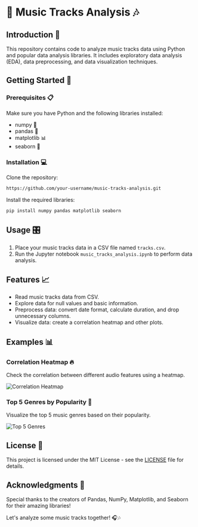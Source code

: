 # 🎵 Music Tracks Analysis 🎶

## Introduction 🎉

This repository contains code to analyze music tracks data using Python and popular data analysis libraries. It includes exploratory data analysis (EDA), data preprocessing, and data visualization techniques.

## Getting Started 🚀

### Prerequisites 📋

Make sure you have Python and the following libraries installed:

- numpy 🧮
- pandas 🐼
- matplotlib 📊
- seaborn 🌊

### Installation 💻

Clone the repository:
  ````bash
  https://github.com/your-username/music-tracks-analysis.git
  ````

Install the required libraries:

  ````bash
  pip install numpy pandas matplotlib seaborn
  ````

## Usage 🎛️

1. Place your music tracks data in a CSV file named `tracks.csv`.
2. Run the Jupyter notebook `music_tracks_analysis.ipynb` to perform data analysis.

## Features 📈

- Read music tracks data from CSV.
- Explore data for null values and basic information.
- Preprocess data: convert date format, calculate duration, and drop unnecessary columns.
- Visualize data: create a correlation heatmap and other plots.

## Examples 📊

### Correlation Heatmap 🔥

Check the correlation between different audio features using a heatmap.

![Correlation Heatmap](images/correlation_heatmap.png)

### Top 5 Genres by Popularity 👑

Visualize the top 5 music genres based on their popularity.

![Top 5 Genres](images/top_5_genres.png)

## License 📄

This project is licensed under the MIT License - see the [LICENSE](LICENSE) file for details.

## Acknowledgments 👏

Special thanks to the creators of Pandas, NumPy, Matplotlib, and Seaborn for their amazing libraries!

Let's analyze some music tracks together! 🎧🎶
